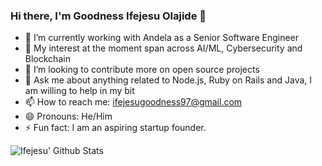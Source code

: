 ### Hi there, I'm Goodness Ifejesu Olajide 👋

- 🔭 I’m currently working with Andela as a Senior Software Engineer
- 🌱 My interest at the moment span across AI/ML, Cybersecurity and Blockchain
- 👯 I’m looking to contribute more on open source projects
- 💬 Ask me about anything related to Node.js, Ruby on Rails and Java, I am willing to help in my bit
- 📫 How to reach me: ifejesugoodness97@gmail.com
- 😄 Pronouns: He/Him
- ⚡ Fun fact: I am an aspiring startup founder.

<img align="left" alt="Ifejesu' Github Stats" src="https://github-readme-stats.vercel.app/api?username=Ifejesu&show_icons=true&hide_border=true" />

